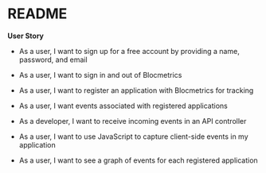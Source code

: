 # README
<b>User Story</b>
* As a user, I want to sign up for a free account by providing a name, password, and email

* As a user, I want to sign in and out of Blocmetrics

* As a user, I want to register an application with Blocmetrics for tracking

* As a user, I want events associated with registered applications

* As a developer, I want to receive incoming events in an API controller

* As a user, I want to use JavaScript to capture client-side events in my application

* As a user, I want to see a graph of events for each registered application

